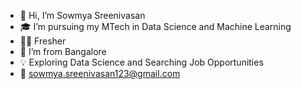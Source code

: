 - 👋 Hi, I’m Sowmya Sreenivasan
- 🎓 I’m pursuing my MTech in Data Science and Machine Learning 
- 🧑‍🎓  Fresher
- 📍  I’m from Bangalore
- 💡  Exploring Data Science and Searching Job Opportunities
- 📧 sowmya.sreenivasan123@gmail.com 

<!---
sowmisow25/sowmisow25 is a ✨ special ✨ repository because its `README.md` (this file) appears on your GitHub profile.
You can click the Preview link to take a look at your changes.
--->
